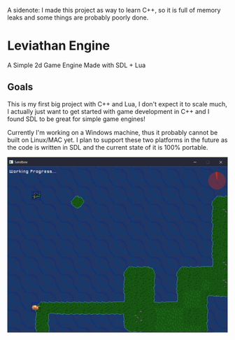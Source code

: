 
A sidenote: I made this project as way to learn C++, so it is full of memory leaks and some things are probably poorly done.

# Leviathan Engine

A Simple 2d Game Engine Made with SDL + Lua

## Goals

This is my first big project with C++ and Lua, I don't expect it to scale much, I actually just want to get started with game development in C++ and I found SDL to be great for simple game engines!

Currently I'm working on a Windows machine, thus it probably cannot be built on Linux/MAC yet. I plan to support
these two platforms in the future as the code is written in SDL and the current state of it is 100% portable.

![helicopter game](https://github.com/viwnj/Leviathan/blob/master/image.png)
